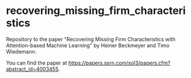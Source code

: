 # recovering_missing_firm_characteristics
Repository to the paper "Recovering Missing Firm Characteristics with Attention-based Machine Learning" by Heiner Beckmeyer and Timo Wiedemann.

You can find the paper at https://papers.ssrn.com/sol3/papers.cfm?abstract_id=4003455.
